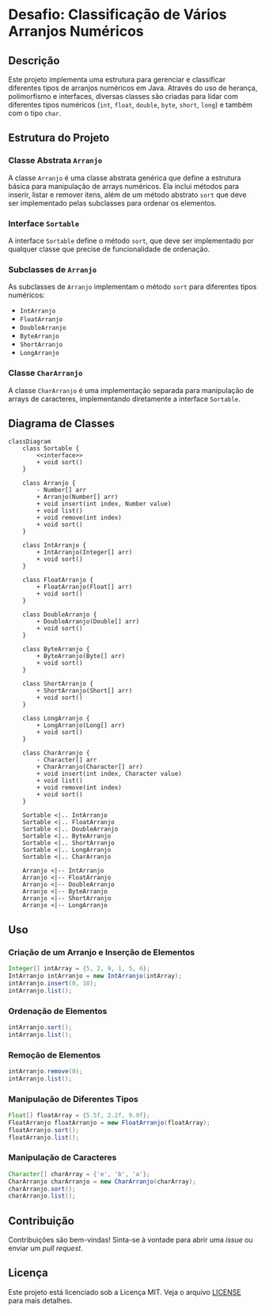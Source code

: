 # Desafio: Classificação de Vários Arranjos Numéricos

## Descrição

Este projeto implementa uma estrutura para gerenciar e classificar diferentes tipos de arranjos numéricos em Java. Através do uso de herança, polimorfismo e interfaces, diversas classes são criadas para lidar com diferentes tipos numéricos (`int`, `float`, `double`, `byte`, `short`, `long`) e também com o tipo `char`.

## Estrutura do Projeto

### Classe Abstrata `Arranjo`

A classe `Arranjo` é uma classe abstrata genérica que define a estrutura básica para manipulação de arrays numéricos. Ela inclui métodos para inserir, listar e remover itens, além de um método abstrato `sort` que deve ser implementado pelas subclasses para ordenar os elementos.

### Interface `Sortable`

A interface `Sortable` define o método `sort`, que deve ser implementado por qualquer classe que precise de funcionalidade de ordenação.

### Subclasses de `Arranjo`

As subclasses de `Arranjo` implementam o método `sort` para diferentes tipos numéricos:
- `IntArranjo`
- `FloatArranjo`
- `DoubleArranjo`
- `ByteArranjo`
- `ShortArranjo`
- `LongArranjo`

### Classe `CharArranjo`

A classe `CharArranjo` é uma implementação separada para manipulação de arrays de caracteres, implementando diretamente a interface `Sortable`.

## Diagrama de Classes

```mermaid
classDiagram
    class Sortable {
        <<interface>>
        + void sort()
    }

    class Arranjo {
        - Number[] arr
        + Arranjo(Number[] arr)
        + void insert(int index, Number value)
        + void list()
        + void remove(int index)
        + void sort()
    }

    class IntArranjo {
        + IntArranjo(Integer[] arr)
        + void sort()
    }

    class FloatArranjo {
        + FloatArranjo(Float[] arr)
        + void sort()
    }

    class DoubleArranjo {
        + DoubleArranjo(Double[] arr)
        + void sort()
    }

    class ByteArranjo {
        + ByteArranjo(Byte[] arr)
        + void sort()
    }

    class ShortArranjo {
        + ShortArranjo(Short[] arr)
        + void sort()
    }

    class LongArranjo {
        + LongArranjo(Long[] arr)
        + void sort()
    }

    class CharArranjo {
        - Character[] arr
        + CharArranjo(Character[] arr)
        + void insert(int index, Character value)
        + void list()
        + void remove(int index)
        + void sort()
    }

    Sortable <|.. IntArranjo
    Sortable <|.. FloatArranjo
    Sortable <|.. DoubleArranjo
    Sortable <|.. ByteArranjo
    Sortable <|.. ShortArranjo
    Sortable <|.. LongArranjo
    Sortable <|.. CharArranjo

    Arranjo <|-- IntArranjo
    Arranjo <|-- FloatArranjo
    Arranjo <|-- DoubleArranjo
    Arranjo <|-- ByteArranjo
    Arranjo <|-- ShortArranjo
    Arranjo <|-- LongArranjo
```

## Uso

### Criação de um Arranjo e Inserção de Elementos

```java
Integer[] intArray = {5, 2, 9, 1, 5, 6};
IntArranjo intArranjo = new IntArranjo(intArray);
intArranjo.insert(0, 10);
intArranjo.list();
```

### Ordenação de Elementos

```java
intArranjo.sort();
intArranjo.list();
```

### Remoção de Elementos

```java
intArranjo.remove(0);
intArranjo.list();
```

### Manipulação de Diferentes Tipos

```java
Float[] floatArray = {5.5f, 2.2f, 9.9f};
FloatArranjo floatArranjo = new FloatArranjo(floatArray);
floatArranjo.sort();
floatArranjo.list();
```

### Manipulação de Caracteres

```java
Character[] charArray = {'e', 'b', 'a'};
CharArranjo charArranjo = new CharArranjo(charArray);
charArranjo.sort();
charArranjo.list();
```

## Contribuição

Contribuições são bem-vindas! Sinta-se à vontade para abrir uma _issue_ ou enviar um _pull request_.

## Licença

Este projeto está licenciado sob a Licença MIT. Veja o arquivo [LICENSE](LICENSE) para mais detalhes.
